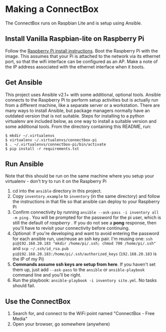 # Making a ConnectBox

The ConnectBox runs on Raspbian Lite and is setup using Ansible.

## Install Vanilla Raspbian-lite on Raspberry Pi

Follow the [Raspberry Pi install instructions](https://www.raspberrypi.org/documentation/installation/installing-images/). Boot the Raspberry Pi with the image. This assumes that your Pi is attached to the network via its ethernet port, so that the wifi interface can be configured as an AP. Make a note of the IP address associated with the ethernet interface when it boots.

## Get Ansible

This project uses Ansible v2.1+ with some additional, optional tools. Ansible connects to the Raspberry Pi to perform setup activities but is actually run from a different machine, like a separate server or a workstation. There are many ways to install Ansible, but package managers normally have an outdated version that is not suitable. Steps for installing to a python virtualenv are included below, as one way to install a suitable version and some additional tools. From the directory containing this README, run:

```
$ mkdir ~/.virtualenvs
$ virtualenv ~/.virtualenvs/connectbox-pi
$ . ~/.virtualenvs/connectbox-pi/bin/activate
$ pip install -r requirements.txt
```

## Run Ansible

Note that this should be run on the same machine where you setup your virtualenv - don't try to run it on the Raspberry Pi

1. cd into the `ansible` directory in this project.
1. Copy `inventory.example` to `inventory` (in the same directory) and follow the instructions in that file so that ansible can deploy to your Raspberry Pi
1. Confirm connectivity by running `ansible --ask-pass -i inventory all -m ping` . You will be prompted for the password for the pi user, which is still the default of _raspberry_ . If you do not see a **pong** response, then you'll have to revisit your connectivity before continuing.
1. _Optional_: If you're developing and want to avoid entering the password for each ansible run, use/reuse an ssh key pair. I'm reusing one: `ssh pi@192.168.20.183 "mkdir /home/pi/.ssh; chmod 700 /home/pi/.ssh"` and `scp ~/.ssh/id_rsa.pub pi@192.168.20.183:/home/pi/.ssh/authorized_keys` (`192.168.20.183` is the IP of my Pi)
1. **Commands assume ssh keys are setup from here**. If you haven't set them up, just add `--ask-pass` to the `ansible` or `ansible-playbook` command line and you'll be right.
1. Run the playbook: `ansible-playbook -i inventory site.yml`. No tasks should fail.

## Use the ConnectBox

1. Search for, and connect to the WiFi point named "ConnectBox - Free Media"
1. Open your browser, go somewhere (anywhere)
